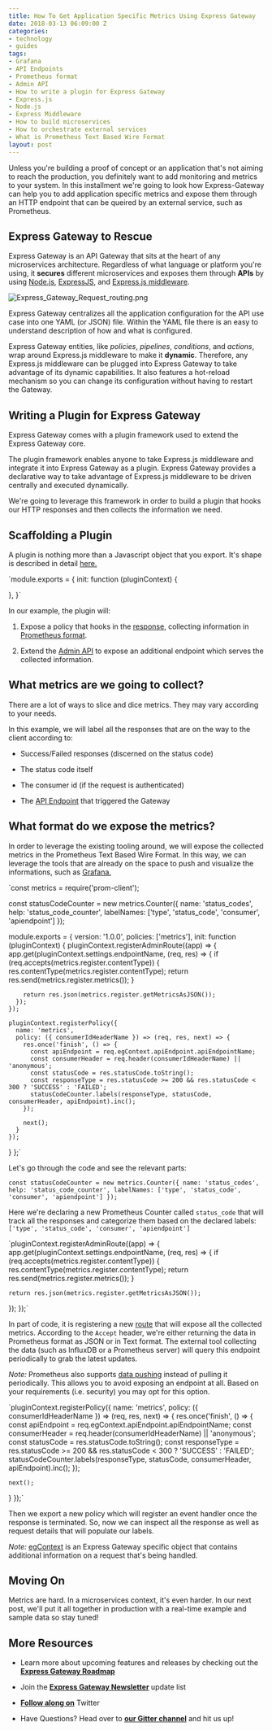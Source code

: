 ```yaml
---
title: How To Get Application Specific Metrics Using Express Gateway
date: 2018-03-13 06:09:00 Z
categories:
- technology
- guides
tags:
- Grafana
- API Endpoints
- Prometheus format
- Admin API
- How to write a plugin for Express Gateway
- Express.js
- Node.js
- Express Middleware
- How to build microservices
- How to orchestrate external services
- What is Prometheus Text Based Wire Format
layout: post
---
```


Unless you're building a proof of concept or an application that's not aiming to reach the production, you definitely want to add monitoring and metrics to your system. In this installment we're going to look how Express-Gateway can help you to add application specific metrics and expose them through an HTTP endpoint that can be queired by an external service, such as Prometheus.

<!--excerpt-->

## Express Gateway to Rescue

Express Gateway is an API Gateway that sits at the heart of any microservices architecture. Regardless of what language or platform you're using, it **secures** different microservices and exposes them through **APIs** by using [Node.js](https://nodejs.org/), [ExpressJS](https://expressjs.com/), and [Express.js middleware](https://expressjs.com/en/guide/writing-middleware.html).

![Express_Gateway_Request_routing.png](/uploads/Express_Gateway_Request_routing.png)

Express Gateway centralizes all the application configuration for the API use case into one YAML (or JSON) file. Within the YAML file there is an easy to understand description of how and what is configured.

Express Gateway entities, like *policies*, *pipelines*, *conditions*, and *actions*, wrap around Express.js middleware to make it **dynamic**. Therefore, any Express.js middleware can be plugged into Express Gateway to take advantage of its dynamic capabilities. It also features a hot-reload mechanism so you can change its configuration without having to restart the Gateway.

## **Writing a Plugin for Express Gateway**

Express Gateway comes with a plugin framework used to extend the Express Gateway core.

The plugin framework enables anyone to take Express.js middleware and integrate it into Express Gateway as a plugin. Express Gateway provides a declarative way to take advantage of Express.js middleware to be driven centrally and executed dynamically.

We're going to leverage this framework in order to build a plugin that hooks our HTTP responses and then collects the information we need.

## **Scaffolding a Plugin**

A plugin is nothing more than a Javascript object that you export. It's shape is described in detail [here.](https://www.express-gateway.io/docs/plugins/plugin-development/)

`module.exports = {
  init: function (pluginContext) {
  
  },
}`

In our example, the plugin will:

1. Expose a policy that hooks in the [response](http://expressjs.com/en/4x/api.html#res), collecting information in [Prometheus format](https://github.com/prometheus/docs/blob/master/content/docs/instrumenting/exposition_formats.md).

2. Extend the [Admin API](https://www.express-gateway.io/docs/admin/#markdown) to expose an additional endpoint which serves the collected information.

## **What metrics are we going to collect?**

There are a lot of ways to slice and dice metrics. They may vary according to your needs.

In this example, we will label all the responses that are on the way to the client according to:

* Success/Failed responses (discerned on the status code)

* The status code itself

* The consumer id (if the request is authenticated)

* The [API Endpoint](https://www.express-gateway.io/docs/configuration/gateway.config.yml/apiEndpoints/#markdown) that triggered the Gateway

## **What format do we expose the metrics?**

In order to leverage the existing tooling around, we will expose the collected metrics in the Prometheus Text Based Wire Format. In this way, we can leverage the tools that are already on the space to push and visualize the informations, such as [Grafana.](https://grafana.com/plugins?type=datasource)

`const metrics = require('prom-client');

const statusCodeCounter = new metrics.Counter({
  name: 'status_codes',
  help: 'status_code_counter',
  labelNames: ['type', 'status_code', 'consumer', 'apiendpoint']
});

module.exports = {
  version: '1.0.0',
  policies: ['metrics'],
  init: function (pluginContext) {
    pluginContext.registerAdminRoute((app) => {
      app.get(pluginContext.settings.endpointName, (req, res) => {
        if (req.accepts(metrics.register.contentType)) {
          res.contentType(metrics.register.contentType);
          return res.send(metrics.register.metrics());
        }

        return res.json(metrics.register.getMetricsAsJSON());
      });
    });

    pluginContext.registerPolicy({
      name: 'metrics',
      policy: ({ consumerIdHeaderName }) => (req, res, next) => {
        res.once('finish', () => {
          const apiEndpoint = req.egContext.apiEndpoint.apiEndpointName;
          const consumerHeader = req.header(consumerIdHeaderName) || 'anonymous';
          const statusCode = res.statusCode.toString();
          const responseType = res.statusCode >= 200 && res.statusCode < 300 ? 'SUCCESS' : 'FAILED';
          statusCodeCounter.labels(responseType, statusCode, consumerHeader, apiEndpoint).inc();
        });

        next();
      }
    });
  }
};`

Let's go through the code and see the relevant parts:

`const statusCodeCounter = new metrics.Counter({
  name: 'status_codes',
  help: 'status_code_counter',
  labelNames: ['type', 'status_code', 'consumer', 'apiendpoint']
});`

Here we're declaring a new Prometheus Counter called `status_code` that will track all the responses and categorize them based on the declared labels:`['type', 'status_code', 'consumer', 'apiendpoint']`

`pluginContext.registerAdminRoute((app) => {
  app.get(pluginContext.settings.endpointName, (req, res) => {
    if (req.accepts(metrics.register.contentType)) {
      res.contentType(metrics.register.contentType);
      return res.send(metrics.register.metrics());
    }

    return res.json(metrics.register.getMetricsAsJSON());
  });
});`

In part of code, it is registering a new [route](https://www.express-gateway.io/docs/plugins/route-development/#exporting-admin-routes-to-plugin) that will expose all the collected metrics. According to the `Accept` header, we're either returning the data in Prometheus format as JSON or in Text format. The external tool collecting the data (such as InfluxDB or a Prometheus server) will query this endpoint periodically to grab the latest updates.

*Note:* Prometheus also supports [data pushing](https://prometheus.io/docs/instrumenting/pushing/) instead of pulling it periodically. This allows you to avoid exposing an endpoint at all. Based on your requirements (i.e. security) you may opt for this option.

`pluginContext.registerPolicy({
  name: 'metrics',
  policy: ({ consumerIdHeaderName }) => (req, res, next) => {
    res.once('finish', () => {
      const apiEndpoint = req.egContext.apiEndpoint.apiEndpointName;
      const consumerHeader = req.header(consumerIdHeaderName) || 'anonymous';
      const statusCode = res.statusCode.toString();
      const responseType = res.statusCode >= 200 && res.statusCode < 300 ? 'SUCCESS' : 'FAILED';
      statusCodeCounter.labels(responseType, statusCode, consumerHeader, apiEndpoint).inc();
    });

    next();
  }
});`

Then we export a new policy which will register an event handler once the response is terminated. So, now we can inspect all the response as well as request details that will populate our labels.

*Note:* [egContext](https://www.express-gateway.io/docs/policies/customization/eg-context/) is an Express Gateway specific object that contains additional information on a request that's being handled.

## **Moving On**

Metrics are hard. In a microservices context, it's even harder. In our next post, we'll put it all together in production with a real-time example and sample data so stay tuned!

## More Resources

* Learn more about upcoming features and releases by checking out the **[Express Gateway Roadmap](https://github.com/ExpressGateway/express-gateway/milestones)**

* Join the **[Express Gateway Newsletter](https://eepurl.com/cVOqd5)** update list

* **[Follow along on](https://twitter.com/express_gateway)** Twitter

* Have Questions? Head over to **[our Gitter channel](https://gitter.im/ExpressGateway/express-gateway)** and hit us up!